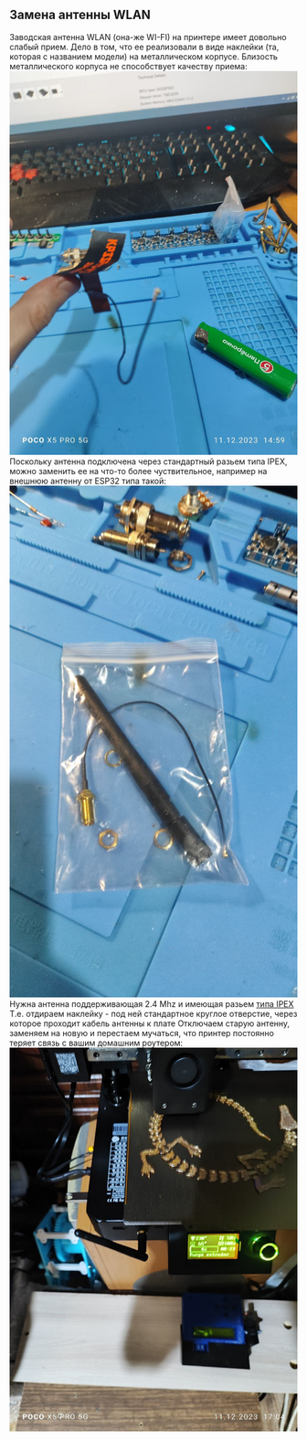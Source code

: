 ## Замена антенны WLAN

Заводская антенна WLAN (она-же WI-FI) на принтере имеет довольно слабый прием. Дело в том, что ее реализовали в виде наклейки (та, которая с названием модели) на металлическом корпусе.
Близость металлического корпуса не способствует качеству приема:
![заводская антенна](../img/antenna_wifi-1.jpeg)
Поскольку антенна подключена через стандартный разьем типа IPEX, можно заменить ее на что-то более чуствительное, например на внешнюю антенну от ESP32 типа такой:
![антенна ESP](../img/antenna_wifi-2.jpeg)
Нужна антенна поддерживающая 2.4 Mhz и имеющая разьем [типа IPEX](https://en.wikipedia.org/wiki/Hirose_U.FL)
Т.е. отдираем наклейку - под ней стандартное круглое отверстие, через которое проходит кабель антенны к плате 
Отключаем старую антенну, заменяем на новую и перестаем мучаться, что принтер постоянно теряет связь с вашим домашним роутером:
![новая антенна](../img/antenna_wifi-3.jpeg)
